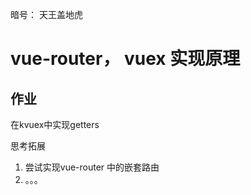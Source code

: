 暗号： 天王盖地虎

# vue-router， vuex 实现原理



## 作业

在kvuex中实现getters

思考拓展

1. 尝试实现vue-router 中的嵌套路由
2. 。。。
